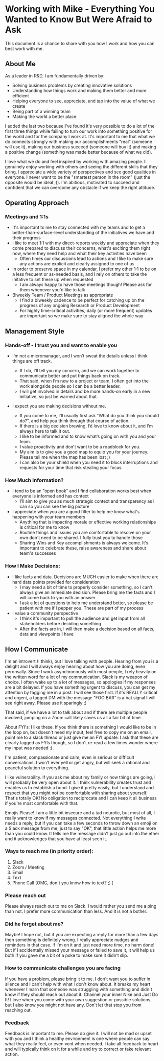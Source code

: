 # Working with Mike - Everything You Wanted to Know But Were Afraid to Ask

This document is a chance to share with you how I work and how you can best work with me. 

## About Me

As a leader in R&D, I am fundamentally driven by:
* Solving business problems by creating innovative solutions
* Understanding how things work and making them better and more efficient
* Helping everyone to see, appreciate, and tap into the value of what we create
* Being part of a winning team
* Making the world a better place

I added the last two because I've found it's very possible to do a lot of the first three things while failing to turn our work into something positive for the world and for the company I work at. It's important to me that what we do connects strongly with making our accomplishments "real" (someone will use it), making our business succeed (someone will buy it) and making a positive change (something was made better because of what we did).

I love what we do and feel inspired by working with amazing people. I genuinely enjoy working with others and seeing the different skills that they bring. I appreciate a wide variety of perspectives and see good qualities in everyone. I never want to be the "smartest person in the room" (just the opposite would be ideal ;)). I'm abitious, motivated to succeed and confident that we can overcome any obstacle if we keep the right attitude.

## Operating Approach

### Meetings and 1:1s
* It's important to me to stay connected with my teams and to get a better-than-surface-level understanding of the initiatives we have and their progress
* I like to meet 1:1 with my direct-reports weekly and appreciate when they come prepared to discuss their concerns, what's exciting them right now, where they need help and what their key activities have been
  - Often times our discussions lead to actions and I like to make sure any actions are explicit and clearly assigned to one of us
* In order to preserve space in my calendar, I prefer my other 1:1 to be on a less frequent or as-needed basis, and I rely on others to take the initative to set these up when requested
  - I am always happy to have those meetings though! Please ask for them whenever you'd like to talk
* Biweekly Team / Product Meetings as appropriate
  - I find a biweekly cadence to be perfect for catching up on the progress of any ongoing Research or Product Development
  - For highly time-critical activities, daily (or more frequent) updates are important so we make sure to stay aligned the whole way

## Management Style

### Hands-off - I trust you and want to enable you
* I’m not a micromanager, and I won’t sweat the details unless I think things are off track.
  - If I do, I’ll tell you my concern, and we can work together to communicate better and put things back on track.
  - That said, when I’m new to a project or team, I often get into the work alongside people so I can be a better leader.
  - I will get involved in details and be more hands-on early in a new initiative, so just be warned about that.

* I expect you are making decisions without me.
  - If you come to me, I’ll usually first ask “What do you think you should do?", and help you think through that course of action.
  - If there is a big decision brewing, I’d love to know about it, and I’m always here to talk it out.
  - I like to be informed and to know what’s going on with you and your team.
  - I value proactivity and don't want to be a roadblock for you.
  - My aim is to give you a good map to equip you for your journey. Please tell me when the map has been lost ;)
  - I can also be your shield when you need it to block interruptions and requests for your time that risk stealing your focus


### How Much Information?
* I tend to be an "open book" and I find collaboration works best when everyone is informed and has context
  - I'll aim to give you as much strategic context and transparency as I can so you can see the big picture
* I appreciate when you are a good filter to help me know what's happening with your team members
  - Anything that is impacting morale or effective working relationships is critical for me to know
  - Routine things and issues you are comfortable to resolve on your own don't need to be shared. I fully trust you to handle those
  - Sharing Wins and Key accomplishments is always welcome. It's important to celebrate these, raise awareness and share about team's successes

### How I Make Decisions:

* I like facts and data. Decisions are MUCH easier to make when there are hard data points provided for consideration
  - I may need a bit of time to properly consider something, so I can't always give an immediate decision. Please bring me the facts and I will come back to you with an answer
  - I ask a lot of questions to help me understand better, so please be patient with me if I pepper you. These are part of my process
* I value a community perspective
  - I think it's important to poll the audience and get input from all stakeholders before deciding something
  - After the facts are in, I will then make a decision based on all facts, data and viewpoints I have

  
## How I Communicate

I'm an introvert (I think), but I love talking with people. Hearing from you is a delight and I will always enjoy hearing about how you are doing, even peronsally. Since I work asynchronously with most people, I rely heavily on the written word for a lot of my communication. Slack is my weapon of choice. I often wake up to a lot of messages, so apologies if my responses are a bit delayed. If you have something urgent to discuss, you can get my attention by tagging me in a post. I will see those first. If it's REALLY critical and urgent, a tagged DM with the message "FOO BAR" is a bat signal I will see right away. Please use it sparingly ;)

That said, if we have a lot to talk about and if there are multiple people involved, jumping on a Zoom call likely saves us all a fair bit of time.

About FYI's: I like these. If you think there is something I would like to be in the loop on, but doesn't need my input, feel free to copy me on an email, point me to a slack thread or just give me an FYI update. I ask that these are clearly tagged as FYIs though, so I don't re-read a few times wonder where my input was needed ;).  

I'm patient, compassionate and calm, even in serious or difficult conversations. I won't ever yell or get angry, but will seek a rational and peaceful solution to everything. 

I like vulnerability. If you ask me about my family or how things are going, I will probably be very open about it. I think vulnerability creates trust and enables us to establish a bond. I give it pretty easily, but I understand and respect that you might not be comfortable with sharing about yourself. That's totally OK! No obligation to reciprocate and I can keep it all business if you're most comfortable with that.

Emojis Please! I am a little bit insecure and a tad neurotic, but most of all, I really want to know if my messages connected. Not everything I write needs a reply, but if you can take a few seconds to throw down an emoji on a Slack message from me, just to say "OK", that little action helps me more than you could know. It tells me the message didn't just go out into the ether and it acknowledges that you have at least seen it. 

### Ways to reach me (in priority order):

1. Slack
2. Zoom / Meeting
3. Email
4. Text
5. Phone Call (OMG, don't you know how to text? ;) )

### Please reach out

Please always reach out to me on Slack. I would rather you send me a ping than not. I prefer more communication than less. And it is not a bother. 

### Did he forget about me?

Maybe! I hope not, but if you are expecting a reply for more than a few days then something is definitely wrong. I really appreciate nudges and reminders in that case. If I'm on it and just need more time, no harm done! But if I accidentally missed your message or failed to save it, it will help us both if you gave me a bit of a poke to make sure it didn't slip. 

### How to communicate challenges you are facing

If you have a problem, please bring it to me. I don't want you to suffer in silence and I can't help with what I don't know about. It breaks my heart whenever I learn that someone was struggling with something and didn't know if they should reach out about it. Channel your inner Nike and Just Do It! I love when you come with your own suggestion or possible solutions, but I also know you might not have any. Don't let that stop you from reaching out.  

### Feedback

Feedback is important to me. Please do give it. I will not be mad or upset with you and I think a healthy environment is one where people can say what they really feel, or even vent when needed. I take all feedback to heart and will typically think on it for a while and try to correct or take relevant action. 

